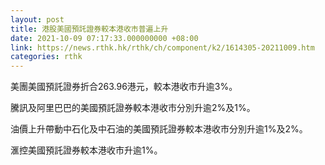```yaml
---
layout: post
title: 港股美國預託證券較本港收市普遍上升
date: 2021-10-09 07:17:33.000000000 +08:00
link: https://news.rthk.hk/rthk/ch/component/k2/1614305-20211009.htm
categories: rthk
---
```


美團美國預託證券折合263.96港元，較本港收市升逾3%。

騰訊及阿里巴巴的美國預託證券較本港收市分別升逾2%及1%。

油價上升帶動中石化及中石油的美國預託證券較本港收市分別升逾1%及2%。

滙控美國預託證券較本港收市升逾1%。
